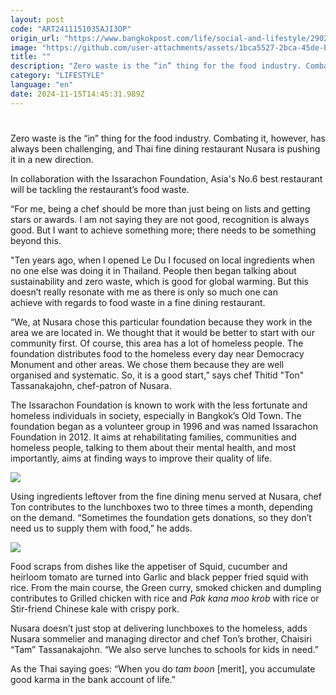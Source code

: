 ```yaml
---
layout: post
code: "ART2411151035AJI3OP"
origin_url: "https://www.bangkokpost.com/life/social-and-lifestyle/2902861/zero-waste-zero-hunger"
image: "https://github.com/user-attachments/assets/1bca5527-2bca-45de-b67b-aa05f500fbea"
title: ""
description: "Zero waste is the “in” thing for the food industry. Combating it, however, has always been challenging, and Thai fine dining restaurant Nusara is pushing it in a new direction."
category: "LIFESTYLE"
language: "en"
date: 2024-11-15T14:45:31.989Z
---
```


# 

Zero waste is the “in” thing for the food industry. Combating it, however, has always been challenging, and Thai fine dining restaurant Nusara is pushing it in a new direction. 

In collaboration with the Issarachon Foundation, Asia's No.6 best restaurant will be tackling the restaurant’s food waste. 

“For me, being a chef should be more than just being on lists and getting stars or awards. I am not saying they are not good, recognition is always good. But I want to achieve something more; there needs to be something beyond this. 

"Ten years ago, when I opened Le Du I focused on local ingredients when no one else was doing it in Thailand. People then began talking about sustainability and zero waste, which is good for global warming. But this doesn’t really resonate with me as there is only so much one can achieve with regards to food waste in a fine dining restaurant.

“We, at Nusara chose this particular foundation because they work in the area we are located in. We thought that it would be better to start with our community first. Of course, this area has a lot of homeless people. The foundation distributes food to the homeless every day near Democracy Monument and other areas. We chose them because they are well organised and systematic. So, it is a good start,” says chef Thitid "Ton" Tassanakajohn, chef-patron of Nusara.

The Issarachon Foundation is known to work with the less fortunate and homeless individuals in society, especially in Bangkok’s Old Town. The foundation began as a volunteer group in 1996 and was named Issarachon Foundation in 2012. It aims at rehabilitating families, communities and homeless people, talking to them about their mental health, and most importantly, aims at finding ways to improve their quality of life.

![](https://github.com/user-attachments/assets/415288a4-1837-4aa2-b157-773046fdb069)

Using ingredients leftover from the fine dining menu served at Nusara, chef Ton contributes to the lunchboxes two to three times a month, depending on the demand. “Sometimes the foundation gets donations, so they don’t need us to supply them with food,” he adds. 

![](https://github.com/user-attachments/assets/446211c4-006b-475d-aca6-b992186dafb5)

Food scraps from dishes like the appetiser of Squid, cucumber and heirloom tomato are turned into Garlic and black pepper fried squid with rice. From the main course, the Green curry, smoked chicken and dumpling contributes to Grilled chicken with rice and _Pak kana moo krob_ with rice or Stir-friend Chinese kale with crispy pork.

Nusara doesn’t just stop at delivering lunchboxes to the homeless, adds Nusara sommelier and managing director and chef Ton’s brother, Chaisiri “Tam” Tassanakajohn. “We also serve lunches to schools for kids in need.”

As the Thai saying goes: “When you do _tam boon_ \[merit\], you accumulate good karma in the bank account of life.”